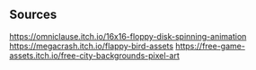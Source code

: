 ## Sources

https://omniclause.itch.io/16x16-floppy-disk-spinning-animation
https://megacrash.itch.io/flappy-bird-assets
https://free-game-assets.itch.io/free-city-backgrounds-pixel-art